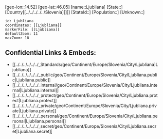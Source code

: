 ﻿---
location: [46.05,14.52]
mapzoom: [7,12] 
mapmarker: city 
type: City
tags:
- geo/City


SpocWebEntityId: 32053
isDeleted: false
confidential: public

---
[geo-lon::14.52]
[geo-lat::46.05]
[name::Ljubliana]
[State::]
[Country[[../../../../../Slovenia]]]]]
[StateId::]
[Population::]
[Unknown::]


```leaflet
id: Ljubliana
coordinates: [[Ljubliana]]
markerFile: [[Ljubliana]]
defaultZoom: 11 
maxZoom: 18
```


## Confidential Links & Embeds: 
- [[../../../../../../_Standards/geo/Continent/Europe/Slovenia/City/Ljubliana|Ljubliana]] 
- [[../../../../../../_public/geo/Continent/Europe/Slovenia/City/Ljubliana.public|Ljubliana.public]] 
- [[../../../../../../_internal/geo/Continent/Europe/Slovenia/City/Ljubliana.internal|Ljubliana.internal]] 
- [[../../../../../../_protect/geo/Continent/Europe/Slovenia/City/Ljubliana.protect|Ljubliana.protect]] 
- [[../../../../../../_private/geo/Continent/Europe/Slovenia/City/Ljubliana.private|Ljubliana.private]] 
- [[../../../../../../_personal/geo/Continent/Europe/Slovenia/City/Ljubliana.personal|Ljubliana.personal]] 
- [[../../../../../../_secret/geo/Continent/Europe/Slovenia/City/Ljubliana.secret|Ljubliana.secret]] 
